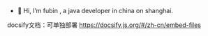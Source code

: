 - 👋 Hi, I’m fubin , a java developer in china on shanghai. 

docsify文档：可单独部署 https://docsify.js.org/#/zh-cn/embed-files
